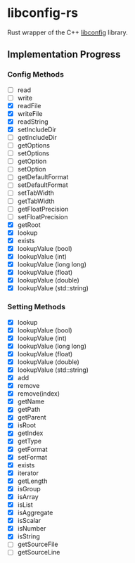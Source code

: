 # libconfig-rs

Rust wrapper of	the C++ [libconfig](https://github.com/hyperrealm/libconfig) library.

## Implementation Progress

### Config Methods

- [ ] read
- [ ] write
- [x] readFile
- [x] writeFile
- [x] readString
- [x] setIncludeDir
- [ ] getIncludeDir
- [ ] getOptions
- [ ] setOptions
- [ ] getOption
- [ ] setOption
- [ ] getDefaultFormat
- [ ] setDefaultFormat
- [ ] setTabWidth
- [ ] getTabWidth
- [ ] getFloatPrecision
- [ ] setFloatPrecision
- [x] getRoot
- [x] lookup
- [x] exists
- [x] lookupValue (bool)
- [x] lookupValue (int)
- [x] lookupValue (long long)
- [x] lookupValue (float)
- [x] lookupValue (double)
- [x] lookupValue (std::string)

### Setting Methods

- [x] lookup
- [x] lookupValue (bool)
- [x] lookupValue (int)
- [x] lookupValue (long long)
- [x] lookupValue (float)
- [x] lookupValue (double)
- [x] lookupValue (std::string)
- [x] add
- [x] remove
- [x] remove(index)
- [x] getName
- [x] getPath
- [x] getParent
- [x] isRoot
- [x] getIndex
- [x] getType
- [x] getFormat
- [x] setFormat
- [x] exists
- [x] iterator
- [x] getLength
- [x] isGroup
- [x] isArray
- [x] isList
- [x] isAggregate
- [x] isScalar
- [x] isNumber
- [x] isString
- [ ] getSourceFile
- [ ] getSourceLine
